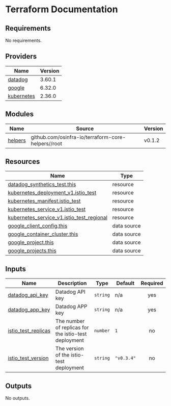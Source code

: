 # Terraform Documentation

<!-- BEGIN_TF_DOCS -->
## Requirements

No requirements.

## Providers

| Name | Version |
|------|---------|
| <a name="provider_datadog"></a> [datadog](#provider\_datadog) | 3.60.1 |
| <a name="provider_google"></a> [google](#provider\_google) | 6.32.0 |
| <a name="provider_kubernetes"></a> [kubernetes](#provider\_kubernetes) | 2.36.0 |

## Modules

| Name | Source | Version |
|------|--------|---------|
| <a name="module_helpers"></a> [helpers](#module\_helpers) | github.com/osinfra-io/terraform-core-helpers//root | v0.1.2 |

## Resources

| Name | Type |
|------|------|
| [datadog_synthetics_test.this](https://registry.terraform.io/providers/datadog/datadog/latest/docs/resources/synthetics_test) | resource |
| [kubernetes_deployment_v1.istio_test](https://registry.terraform.io/providers/hashicorp/kubernetes/latest/docs/resources/deployment_v1) | resource |
| [kubernetes_manifest.istio_test](https://registry.terraform.io/providers/hashicorp/kubernetes/latest/docs/resources/manifest) | resource |
| [kubernetes_service_v1.istio_test](https://registry.terraform.io/providers/hashicorp/kubernetes/latest/docs/resources/service_v1) | resource |
| [kubernetes_service_v1.istio_test_regional](https://registry.terraform.io/providers/hashicorp/kubernetes/latest/docs/resources/service_v1) | resource |
| [google_client_config.this](https://registry.terraform.io/providers/hashicorp/google/latest/docs/data-sources/client_config) | data source |
| [google_container_cluster.this](https://registry.terraform.io/providers/hashicorp/google/latest/docs/data-sources/container_cluster) | data source |
| [google_project.this](https://registry.terraform.io/providers/hashicorp/google/latest/docs/data-sources/project) | data source |
| [google_projects.this](https://registry.terraform.io/providers/hashicorp/google/latest/docs/data-sources/projects) | data source |

## Inputs

| Name | Description | Type | Default | Required |
|------|-------------|------|---------|:--------:|
| <a name="input_datadog_api_key"></a> [datadog\_api\_key](#input\_datadog\_api\_key) | Datadog API key | `string` | n/a | yes |
| <a name="input_datadog_app_key"></a> [datadog\_app\_key](#input\_datadog\_app\_key) | Datadog APP key | `string` | n/a | yes |
| <a name="input_istio_test_replicas"></a> [istio\_test\_replicas](#input\_istio\_test\_replicas) | The number of replicas for the istio-test deployment | `number` | `1` | no |
| <a name="input_istio_test_version"></a> [istio\_test\_version](#input\_istio\_test\_version) | The version of the istio-test deployment | `string` | `"v0.3.4"` | no |

## Outputs

No outputs.
<!-- END_TF_DOCS -->
